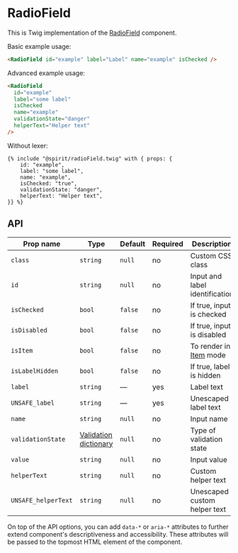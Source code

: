 # RadioField

This is Twig implementation of the [RadioField] component.

Basic example usage:

```html
<RadioField id="example" label="Label" name="example" isChecked />
```

Advanced example usage:

```html
<RadioField
  id="example"
  label="some label"
  isChecked
  name="example"
  validationState="danger"
  helperText="Helper text"
/>
```

Without lexer:

```twig
{% include "@spirit/radioField.twig" with { props: {
    id: "example",
    label: "some label",
    name: "example",
    isChecked: "true",
    validationState: "danger",
    helperText: "Helper text",
}} %}
```

## API

| Prop name           | Type                                           | Default | Required | Description                    |
| ------------------- | ---------------------------------------------- | ------- | -------- | ------------------------------ |
| `class`             | `string`                                       | `null`  | no       | Custom CSS class               |
| `id`                | `string`                                       | `null`  | no       | Input and label identification |
| `isChecked`         | `bool`                                         | `false` | no       | If true, input is checked      |
| `isDisabled`        | `bool`                                         | `false` | no       | If true, input is disabled     |
| `isItem`            | `bool`                                         | `false` | no       | To render in [Item][item] mode |
| `isLabelHidden`     | `bool`                                         | `false` | no       | If true, label is hidden       |
| `label`             | `string`                                       | —       | yes      | Label text                     |
| `UNSAFE_label`      | `string`                                       | —       | yes      | Unescaped label text           |
| `name`              | `string`                                       | `null`  | no       | Input name                     |
| `validationState`   | [Validation dictionary][dictionary-validation] | `null`  | no       | Type of validation state       |
| `value`             | `string`                                       | `null`  | no       | Input value                    |
| `helperText`        | `string`                                       | `null`  | no       | Custom helper text             |
| `UNSAFE_helperText` | `string`                                       | `null`  | no       | Unescaped custom helper text   |

On top of the API options, you can add `data-*` or `aria-*` attributes to
further extend component's descriptiveness and accessibility. These attributes
will be passed to the topmost HTML element of the component.

[radiofield]: https://github.com/lmc-eu/spirit-design-system/tree/main/packages/web/src/scss/components/RadioField
[item]: https://github.com/lmc-eu/spirit-design-system/blob/main/packages/web-twig/src/Resources/components/Item/README.md
[dictionary-validation]: https://github.com/lmc-eu/spirit-design-system/blob/main/docs/DICTIONARIES.md#validation
